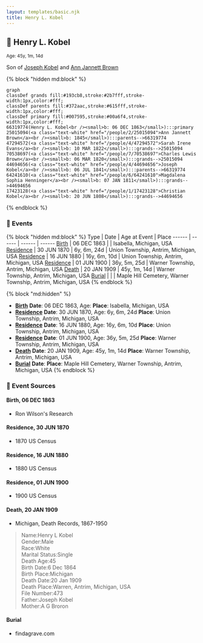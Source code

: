 ```yaml
---
layout: templates/basic.njk
title: Henry L. Kobel
---
```

## 🔵 Henry L. Kobel
<small>Age: 45y, 1m, 14d</small>

Son of [Joseph Kobel](/people/4/44694656) and [Ann Jannett Brown](/people/2/25015094)

{% block "hidden md:block" %}
```mermaid
graph
classDef grands fill:#193cb8,stroke:#2b7fff,stroke-width:1px,color:#fff;
classDef parents fill:#372aac,stroke:#615fff,stroke-width:1px,color:#fff;
classDef primary fill:#007595,stroke:#00a6f4,stroke-width:1px,color:#fff;
66319774(Henry L. Kobel<br /><small>b: 06 DEC 1863</small>):::primary
25015094(<a class="text-white" href="/people/2/25015094">Ann Jannett Brown</a><br /><small>b: 1845</small>):::parents-->66319774
47294572(<a class="text-white" href="/people/4/47294572">Sarah Irene Evans</a><br /><small>b: 10 MAR 1822</small>):::grands-->25015094
70538697(<a class="text-white" href="/people/7/70538697">Charles Lewis Brown</a><br /><small>b: 06 MAR 1820</small>):::grands-->25015094
44694656(<a class="text-white" href="/people/4/44694656">Joseph Kobel</a><br /><small>b: 06 JUL 1841</small>):::parents-->66319774
64241610(<a class="text-white" href="/people/6/64241610">Magdalena Sophia Henninger</a><br /><small>b: 07 JAN 1811</small>):::grands-->44694656
17423128(<a class="text-white" href="/people/1/17423128">Christian Kobel</a><br /><small>b: 20 JUN 1808</small>):::grands-->44694656
```
{% endblock %}

### 📆 Events

{% block "hidden md:block" %}
Type | Date | Age at Event | Place
------ | ------ | ------ | ------
[Birth](#event-event-2) | 06 DEC 1863 |  | Isabella, Michigan, USA
[Residence](#event-event-0) | 30 JUN 1870 | 6y, 6m, 24d | Union Township, Antrim, Michigan, USA
[Residence](#event-event-1) | 16 JUN 1880 | 16y, 6m, 10d | Union Township, Antrim, Michigan, USA
[Residence](#event-event-2) | 01 JUN 1900 | 36y, 5m, 25d | Warner Township, Antrim, Michigan, USA
[Death](#event-event-6) | 20 JAN 1909 | 45y, 1m, 14d | Warner Township, Antrim, Michigan, USA
[Burial](#event-event-7) |  |  | Maple Hill Cemetery, Warner Township, Antrim, Michigan, USA
{% endblock %}

{% block "md:hidden" %}
- **[Birth](#event-event-2)**
**Date**: 06 DEC 1863, Age:
**Place**: Isabella, Michigan, USA
- **[Residence](#event-event-0)**
**Date**: 30 JUN 1870, Age: 6y, 6m, 24d
**Place**: Union Township, Antrim, Michigan, USA
- **[Residence](#event-event-1)**
**Date**: 16 JUN 1880, Age: 16y, 6m, 10d
**Place**: Union Township, Antrim, Michigan, USA
- **[Residence](#event-event-2)**
**Date**: 01 JUN 1900, Age: 36y, 5m, 25d
**Place**: Warner Township, Antrim, Michigan, USA
- **[Death](#event-event-6)**
**Date**: 20 JAN 1909, Age: 45y, 1m, 14d
**Place**: Warner Township, Antrim, Michigan, USA
- **[Burial](#event-event-7)**
**Date**:
**Place**: Maple Hill Cemetery, Warner Township, Antrim, Michigan, USA
{% endblock %}

### 📰 Event Sources

#### <a id="event-event-2"></a> Birth, 06 DEC 1863
* Ron Wilson's Research

#### <a id="event-event-0"></a> Residence, 30 JUN 1870
* 1870 US Census

#### <a id="event-event-1"></a> Residence, 16 JUN 1880
* 1880 US Census

#### <a id="event-event-2"></a> Residence, 01 JUN 1900
* 1900 US Census

#### <a id="event-event-6"></a> Death, 20 JAN 1909
* Michigan, Death Records, 1867-1950
>   
  > Name:Henry L Kobel  
  > Gender:Male  
  > Race:White  
  > Marital Status:Single  
  > Death Age:45  
  > Birth Date:6 Dec 1864  
  > Birth Place:Michigan  
  > Death Date:20 Jan 1909  
  > Death Place:Warren, Antrim, Michigan, USA  
  > File Number:473  
  > Father:Joseph Kobel  
  > Mother:A G Broron

#### <a id="event-event-7"></a> Burial
* findagrave.com